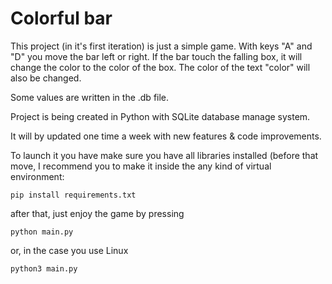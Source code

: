 # Colorful bar

This project (in it's first iteration) is just a simple game.
With keys "A" and "D" you move the bar left or right.
If the bar touch the falling box, it will change the color
to the color of the box. The color of the text "color"
will also be changed. 

Some values are written in the .db file.

Project is being created in Python with SQLite database manage system.

It will by updated one time a week with new features & code improvements. 

To launch it you have make sure you have all libraries installed (before that
move, I recommend you to make it inside the any kind of virtual environment:

```
pip install requirements.txt
```

after that, just enjoy the game by pressing

```
python main.py
```

or, in the case you use Linux

```
python3 main.py
```
